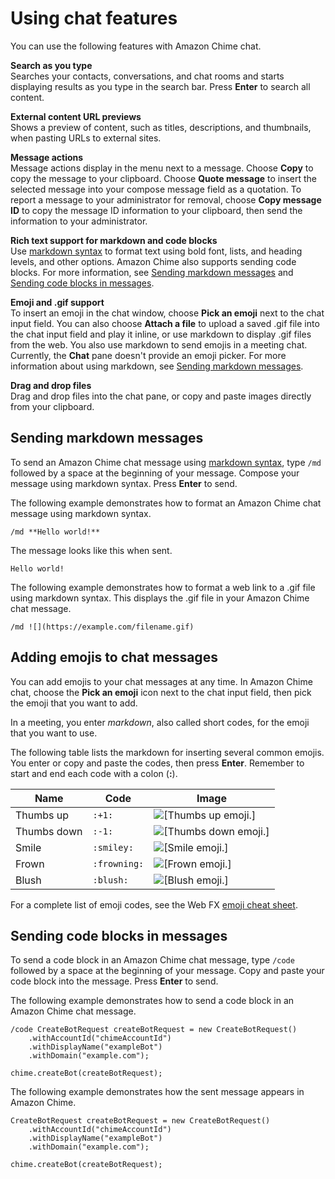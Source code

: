 # Using chat features<a name="chat-features"></a>

You can use the following features with Amazon Chime chat\.

**Search as you type**  
Searches your contacts, conversations, and chat rooms and starts displaying results as you type in the search bar\. Press **Enter** to search all content\.

**External content URL previews**  
Shows a preview of content, such as titles, descriptions, and thumbnails, when pasting URLs to external sites\.

**Message actions**  
Message actions display in the menu next to a message\. Choose **Copy** to copy the message to your clipboard\. Choose **Quote message** to insert the selected message into your compose message field as a quotation\. To report a message to your administrator for removal, choose **Copy message ID** to copy the message ID information to your clipboard, then send the information to your administrator\.

**Rich text support for markdown and code blocks**  
Use [markdown syntax](http://commonmark.org/help) to format text using bold font, lists, and heading levels, and other options\. Amazon Chime also supports sending code blocks\. For more information, see [Sending markdown messages](#send-chat-markdown) and [Sending code blocks in messages](#send-chat-code)\.

**Emoji and \.gif support**  
To insert an emoji in the chat window, choose **Pick an emoji** next to the chat input field\. You can also choose **Attach a file** to upload a saved \.gif file into the chat input field and play it inline, or use markdown to display \.gif files from the web\.  You also use markdown to send emojis in a meeting chat\. Currently, the **Chat** pane doesn't provide an emoji picker\. For more information about using markdown, see [Sending markdown messages](#send-chat-markdown)\.

**Drag and drop files**  
Drag and drop files into the chat pane, or copy and paste images directly from your clipboard\.

## Sending markdown messages<a name="send-chat-markdown"></a>

To send an Amazon Chime chat message using [markdown syntax](http://commonmark.org/help), type `/md` followed by a space at the beginning of your message\. Compose your message using markdown syntax\. Press **Enter** to send\.

The following example demonstrates how to format an Amazon Chime chat message using markdown syntax\.

```
/md **Hello world!**
```

The message looks like this when sent\.

```
Hello world!
```

The following example demonstrates how to format a web link to a \.gif file using markdown syntax\. This displays the \.gif file in your Amazon Chime chat message\.

```
/md ![](https://example.com/filename.gif)
```

## Adding emojis to chat messages<a name="add-emojis"></a>

You can add emojis to your chat messages at any time\. In Amazon Chime chat, choose the **Pick an emoji** icon next to the chat input field, then pick the emoji that you want to add\.

In a meeting, you enter *markdown*, also called short codes, for the emoji that you want to use\.

The following table lists the markdown for inserting several common emojis\. You enter or copy and paste the codes, then press **Enter**\. Remember to start and end each code with a colon \(**:**\)\.


| Name | Code | Image | 
| --- | --- | --- | 
| Thumbs up | `:+1:` |  ![\[Thumbs up emoji.\]](http://docs.aws.amazon.com/chime/latest/ug/images/thumbsup.png)  | 
| Thumbs down | `:-1:` |  ![\[Thumbs down emoji.\]](http://docs.aws.amazon.com/chime/latest/ug/images/thumbsdown.g)  | 
| Smile | `:smiley:` |  ![\[Smile emoji.\]](http://docs.aws.amazon.com/chime/latest/ug/images/smile.png)  | 
| Frown | `:frowning:` |  ![\[Frown emoji.\]](http://docs.aws.amazon.com/chime/latest/ug/images/frown.png)  | 
| Blush | `:blush:` |  ![\[Blush emoji.\]](http://docs.aws.amazon.com/chime/latest/ug/images/blush.png)  | 

For a complete list of emoji codes, see the Web FX [emoji cheat sheet](https://www.webfx.com/tools/emoji-cheat-sheet/)\.

## Sending code blocks in messages<a name="send-chat-code"></a>

To send a code block in an Amazon Chime chat message, type `/code` followed by a space at the beginning of your message\. Copy and paste your code block into the message\. Press **Enter** to send\.

The following example demonstrates how to send a code block in an Amazon Chime chat message\.

```
/code CreateBotRequest createBotRequest = new CreateBotRequest()
    .withAccountId("chimeAccountId")
    .withDisplayName("exampleBot")
    .withDomain("example.com");

chime.createBot(createBotRequest);
```

The following example demonstrates how the sent message appears in Amazon Chime\.

```
CreateBotRequest createBotRequest = new CreateBotRequest()
    .withAccountId("chimeAccountId")
    .withDisplayName("exampleBot")
    .withDomain("example.com");

chime.createBot(createBotRequest);
```